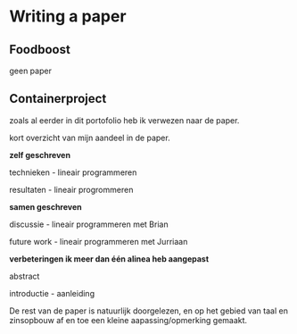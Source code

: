 # Writing a paper

## Foodboost

geen paper

## Containerproject

zoals al eerder in dit portofolio heb ik verwezen naar de paper. 

kort overzicht van mijn aandeel in de paper.

**zelf geschreven**

technieken - lineair programmeren

resultaten - lineair progrommeren

**samen geschreven**

discussie - lineair programmeren met Brian

future work - lineair programmeren met Jurriaan

**verbeteringen ik meer dan één alinea heb aangepast**

abstract

introductie - aanleiding

De rest van de paper is natuurlijk doorgelezen, en op het gebied van taal en zinsopbouw af en toe een kleine aapassing/opmerking gemaakt.
